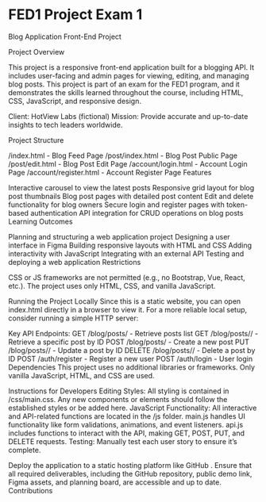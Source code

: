 # FED1 Project Exam 1
Blog Application Front-End Project

Project Overview

This project is a responsive front-end application built for a blogging API. It includes user-facing and admin pages for viewing, editing, and managing blog posts. This project is part of an exam for the FED1 program, and it demonstrates the skills learned throughout the course, including HTML, CSS, JavaScript, and responsive design.

Client: HotView Labs (fictional)
Mission: Provide accurate and up-to-date insights to tech leaders worldwide.

Project Structure

/index.html - Blog Feed Page
/post/index.html - Blog Post Public Page
/post/edit.html - Blog Post Edit Page
/account/login.html - Account Login Page
/account/register.html - Account Register Page
Features

Interactive carousel to view the latest posts
Responsive grid layout for blog post thumbnails
Blog post pages with detailed post content
Edit and delete functionality for blog owners
Secure login and register pages with token-based authentication
API integration for CRUD operations on blog posts
Learning Outcomes

Planning and structuring a web application project
Designing a user interface in Figma
Building responsive layouts with HTML and CSS
Adding interactivity with JavaScript
Integrating with an external API
Testing and deploying a web application
Restrictions

CSS or JS frameworks are not permitted (e.g., no Bootstrap, Vue, React, etc.).
The project uses only HTML, CSS, and vanilla JavaScript.

Running the Project Locally
Since this is a static website, you can open index.html directly in a browser to view it. For a more reliable local setup, consider running a simple HTTP server:


Key API Endpoints:
GET /blog/posts/<name> - Retrieve posts list
GET /blog/posts/<name>/<id> - Retrieve a specific post by ID
POST /blog/posts/<name> - Create a new post
PUT /blog/posts/<name>/<id> - Update a post by ID
DELETE /blog/posts/<name>/<id> - Delete a post by ID
POST /auth/register - Register a new user
POST /auth/login - User login
Dependencies
This project uses no additional libraries or frameworks. Only vanilla JavaScript, HTML, and CSS are used.

Instructions for Developers
Editing Styles: All styling is contained in /css/main.css. Any new components or elements should follow the established styles or be added here.
JavaScript Functionality:
All interactive and API-related functions are located in the /js folder.
main.js handles UI functionality like form validations, animations, and event listeners.
api.js includes functions to interact with the API, making GET, POST, PUT, and DELETE requests.
Testing:
Manually test each user story to ensure it’s complete.

Deploy the application to a static hosting platform like GitHub .
Ensure that all required deliverables, including the GitHub repository, public demo link, Figma assets, and planning board, are accessible and up to date.
Contributions


